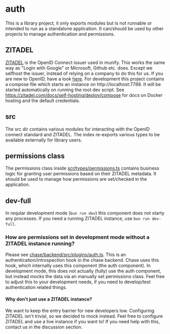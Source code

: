 # auth
This is a library project, it only exports modules but is not runnable or intended to run as a standalone application. It can/should be used by other projects to manage authentication and permissions.

## ZITADEL
[ZITADEL](https://zitadel.com/) is the OpenID Connect issuer used in munify. This works the same way as "Login with Google" or Microsoft, Github etc. does. Except we selfhost the issuer, instead of relying on a company to do this for us.
If you are new to OpenID, have a look [here](https://openid.net/developers/how-connect-works/). For development this project contains a compose file which starts an instance on http://localhost:7788. It will be started automatically on running the root dev script. See https://zitadel.com/docs/self-hosting/deploy/compose for docs on Docker hosting and the default credentials.

## src
The src dir contains various modules for interacting with the OpenID connect standard and ZITADEL. The index re-exports various types to be available externally for library users.

## permissions class
The permissions class inside [scr/types/permissions.ts](./src/types/permissions.ts) contains business logic for granting user permissions based on their ZITADEL metadata. It should be used to manage how permissions are set/checked in the application.

## dev-full
In reqular development mode (`bun run dev`) this component does not starty any processes. If you need a running ZITADEL instance, use `bun run dev-full`. 

### How are permissions set in development mode without a ZITADEL instance running?
Please see [chase/backend/src/plugins/auth.ts](chase/backend/src/plugins/auth.ts). This is an authentication/introspection hook in the chase backend. Chase uses this hook, which internally uses this component (the auth component). In development mode, this does not actually (fully) use the auth component, but instead mocks the data via an manually set permissions class. Feel free to adjust this to your development needs, if you need to develop/test authentication related things.

#### Why don't just use a ZITADEL instance?
We want to keep the entry barrier for new developers low. Configuring ZITADEL isn't trivial, so we decided to mock instead. Feel free to configure ZITADEL and use a live instance if you want to! If you need help with this, contact us in the discussion section.